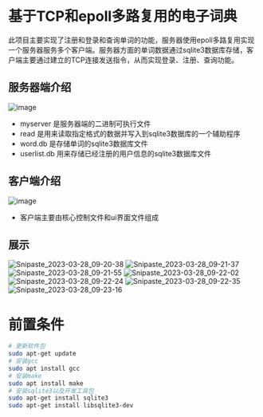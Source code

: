 # 基于TCP和epoll多路复用的电子词典
此项目主要实现了注册和登录和查询单词的功能，服务器使用epoll多路复用实现一个服务器服务多个客户端。服务器方面的单词数据通过sqlite3数据库存储，客户端主要通过建立的TCP连接发送指令，从而实现登录、注册、查询功能。

## 服务器端介绍
![image](https://user-images.githubusercontent.com/51869117/228161716-0142e598-8457-4f6f-a424-fbc64d377b9e.png)
- myserver 是服务器端的二进制可执行文件
- read 是用来读取指定格式的数据并写入到sqlite3数据库的一个辅助程序
- word.db 是存储单词的sqlite3数据库文件
- userlist.db 用来存储已经注册的用户信息的sqlite3数据库文件
## 客户端介绍
![image](https://user-images.githubusercontent.com/51869117/228162647-7bdeca61-751f-415f-8060-582212173f64.png)
- 客户端主要由核心控制文件和ui界面文件组成
## 展示
![Snipaste_2023-03-28_09-20-38](https://user-images.githubusercontent.com/51869117/228163356-b2acf3c9-a9c3-44ad-af99-290e4595d79a.png)
![Snipaste_2023-03-28_09-21-37](https://user-images.githubusercontent.com/51869117/228163391-10b36274-6d83-4d20-9ed6-b22d06238024.png)
![Snipaste_2023-03-28_09-21-55](https://user-images.githubusercontent.com/51869117/228163404-50fd884a-028d-4532-9f88-e88c0ac52fb9.png)
![Snipaste_2023-03-28_09-22-02](https://user-images.githubusercontent.com/51869117/228163462-10a6e7cd-5731-405f-aff8-c8e365ead6bf.png)
![Snipaste_2023-03-28_09-22-24](https://user-images.githubusercontent.com/51869117/228163493-8cbe2a19-ed44-4581-b72a-e32137b1504d.png)
![Snipaste_2023-03-28_09-22-35](https://user-images.githubusercontent.com/51869117/228163528-baf170fc-aaae-4539-b8dd-c8bd9f52729d.png)
![Snipaste_2023-03-28_09-23-16](https://user-images.githubusercontent.com/51869117/228163535-c85ce53e-1192-49ab-95da-67e59b4e6a30.png)

# 前置条件
```bash
# 更新软件包
sudo apt-get update
# 安装gcc
sudo apt install gcc
# 安装make
sudo apt install make
# 安装sqlite3以及开发工具包
sudo apt-get install sqlite3
sudo apt-get install libsqlite3-dev
```
